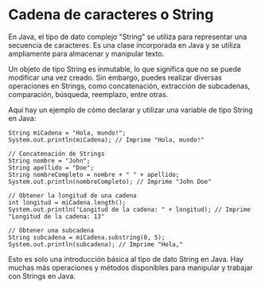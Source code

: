 # Cadena de caracteres o String

En Java, el tipo de dato complejo "String" se utiliza para representar una secuencia de caracteres. Es una clase incorporada en Java y se utiliza ampliamente para almacenar y manipular texto. 
 
Un objeto de tipo String es inmutable, lo que significa que no se puede modificar una vez creado. Sin embargo, puedes realizar diversas operaciones en Strings, como concatenación, extracción de subcadenas, comparación, búsqueda, reemplazo, entre otras. 
 
Aquí hay un ejemplo de cómo declarar y utilizar una variable de tipo String en Java:

~~~
String miCadena = "Hola, mundo!";
System.out.println(miCadena); // Imprime "Hola, mundo!"

// Concatenación de Strings
String nombre = "John";
String apellido = "Doe";
String nombreCompleto = nombre + " " + apellido;
System.out.println(nombreCompleto); // Imprime "John Doe"

// Obtener la longitud de una cadena
int longitud = miCadena.length();
System.out.println("Longitud de la cadena: " + longitud); // Imprime "Longitud de la cadena: 13"

// Obtener una subcadena
String subcadena = miCadena.substring(0, 5);
System.out.println(subcadena); // Imprime "Hola,"
~~~

Esto es solo una introducción básica al tipo de dato String en Java. Hay muchas más operaciones y métodos disponibles para manipular y trabajar con Strings en Java.